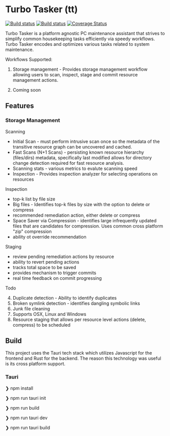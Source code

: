 # Turbo Tasker (tt)
[![Build status](https://github.com/toaler/turbo-tasker/actions/workflows/rust.yml/badge.svg)](https://github.com/toaler/turbo-tasker/actions)
[![Build status](https://github.com/toaler/turbo-tasker/actions/workflows/rust-clippy.yml/badge.svg)](https://github.com/toaler/turbo-tasker/actions)
[![Coverage Status](https://coveralls.io/repos/github/toaler/turbo-tasker/badge.svg?branch=main)](https://coveralls.io/github/toaler/turbo-tasker?branch=main)

Turbo Tasker is a platform agnostic PC maintenance assistant that strives to simplify common housekeeping tasks efficiently via speedy workflows.  Turbo Tasker encodes and optimizes various tasks related to system maintenance.

Workflows Supported:
1. Storage management - Provides storage management workflow allowing users to scan, inspect, stage and commit resource management actions.

2. Coming soon

## Features

### Storage Management 

Scanning

- Initial Scan - must perform intrusive scan once so the metadata of the transitive resource graph can be uncovered and cached. 
- Fast Scans (N+1 Scans) - persisting known resource hierarchy (files/dirs) metadata, specifically last modified allows for directory change detection required for fast resource analysis. 
- Scanning stats - various metrics to evalute scanning speed
- Inspection - Provides inspection analyzer for selecting operations on resources

Inspection

- top-k list by file size
- Big files - Identifies top-k files by size with the option to delete or compress
- recommended remediation action, either delete or compress
- Space Saver via Compression - identifies large infrequently updated files that are candidates for compression. Uses common cross platform "zip" compression 
- ability ot override recommendation


Staging

- review pending remediation actions by resource
- ability to revert pending actions
- tracks total space to be saved
- provides mechanism to trigger commits
- real time feedback on commit progressing

Todo

4. Duplicate detection - Ability to identify duplicates
5. Broken symlink detection - identifies dangling symbolic links
7. Junk file cleaning
8. Supports OSX, Linux and Windows
9. Resource staging that allows per resource level actions (delete, compress) to be scheduled


## Build

This project uses the Tauri tech stack which utilizes Javascript for the frontend and Rust for the backend. The reason this technology was useful is its cross platform support.

### Tauri

<p>❯ npm install 
<p>❯ npm run tauri init
<p>❯ npm run build
<p>❯ npm run tauri dev
<p>❯ npm run tauri build